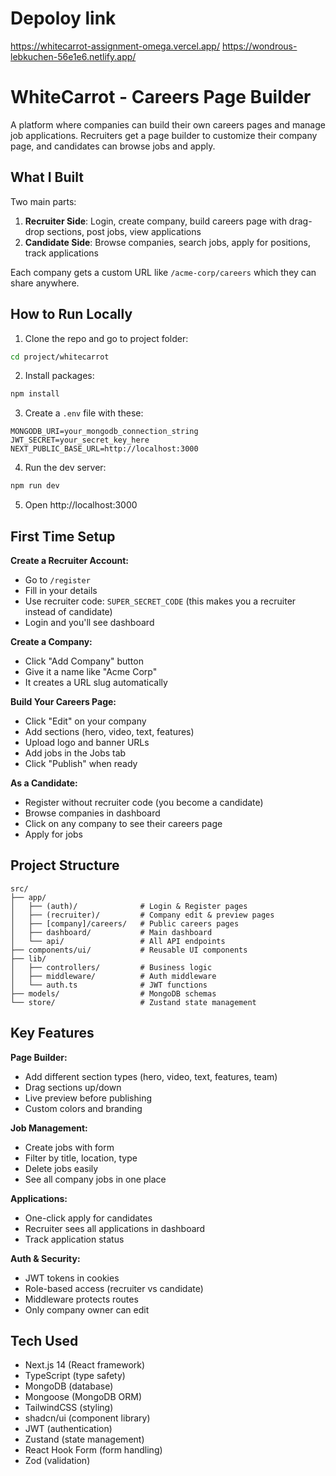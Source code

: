 # Depoloy link 
https://whitecarrot-assignment-omega.vercel.app/
https://wondrous-lebkuchen-56e1e6.netlify.app/


# WhiteCarrot - Careers Page Builder

A platform where companies can build their own careers pages and manage job applications. Recruiters get a page builder to customize their company page, and candidates can browse jobs and apply.

## What I Built

Two main parts:

1. **Recruiter Side**: Login, create company, build careers page with drag-drop sections, post jobs, view applications
2. **Candidate Side**: Browse companies, search jobs, apply for positions, track applications

Each company gets a custom URL like `/acme-corp/careers` which they can share anywhere.

## How to Run Locally

1. Clone the repo and go to project folder:
```bash
cd project/whitecarrot
```

2. Install packages:
```bash
npm install
```

3. Create a `.env` file with these:
```
MONGODB_URI=your_mongodb_connection_string
JWT_SECRET=your_secret_key_here
NEXT_PUBLIC_BASE_URL=http://localhost:3000
```

4. Run the dev server:
```bash
npm run dev
```

5. Open http://localhost:3000

## First Time Setup

**Create a Recruiter Account:**
- Go to `/register`
- Fill in your details
- Use recruiter code: `SUPER_SECRET_CODE` (this makes you a recruiter instead of candidate)
- Login and you'll see dashboard

**Create a Company:**
- Click "Add Company" button
- Give it a name like "Acme Corp"
- It creates a URL slug automatically

**Build Your Careers Page:**
- Click "Edit" on your company
- Add sections (hero, video, text, features)
- Upload logo and banner URLs
- Add jobs in the Jobs tab
- Click "Publish" when ready

**As a Candidate:**
- Register without recruiter code (you become a candidate)
- Browse companies in dashboard
- Click on any company to see their careers page
- Apply for jobs

## Project Structure

```
src/
├── app/
│   ├── (auth)/              # Login & Register pages
│   ├── (recruiter)/         # Company edit & preview pages
│   ├── [company]/careers/   # Public careers pages
│   ├── dashboard/           # Main dashboard
│   └── api/                 # All API endpoints
├── components/ui/           # Reusable UI components
├── lib/
│   ├── controllers/         # Business logic
│   ├── middleware/          # Auth middleware
│   └── auth.ts              # JWT functions
├── models/                  # MongoDB schemas
└── store/                   # Zustand state management
```

## Key Features

**Page Builder:**
- Add different section types (hero, video, text, features, team)
- Drag sections up/down
- Live preview before publishing
- Custom colors and branding

**Job Management:**
- Create jobs with form
- Filter by title, location, type
- Delete jobs easily
- See all company jobs in one place

**Applications:**
- One-click apply for candidates
- Recruiter sees all applications in dashboard
- Track application status

**Auth & Security:**
- JWT tokens in cookies
- Role-based access (recruiter vs candidate)
- Middleware protects routes
- Only company owner can edit

## Tech Used

- Next.js 14 (React framework)
- TypeScript (type safety)
- MongoDB (database)
- Mongoose (MongoDB ORM)
- TailwindCSS (styling)
- shadcn/ui (component library)
- JWT (authentication)
- Zustand (state management)
- React Hook Form (form handling)
- Zod (validation)

